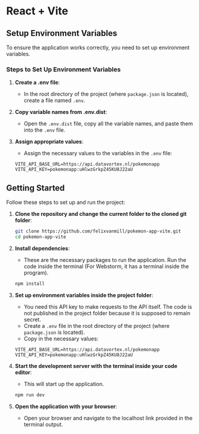 # React + Vite

## Setup Environment Variables

To ensure the application works correctly, you need to set up environment variables.

### Steps to Set Up Environment Variables

1. **Create a .env file**:
   - In the root directory of the project (where `package.json` is located), create a file named `.env`.

2. **Copy variable names from .env.dist**:
   - Open the `.env.dist` file, copy all the variable names, and paste them into the `.env` file.

3. **Assign appropriate values**:
   - Assign the necessary values to the variables in the `.env` file:

    ```plaintext
    VITE_API_BASE_URL=https://api.datavortex.nl/pokemonapp
    VITE_API_KEY=pokemonapp:uHlwzGrkpZ45KU8J22aU
    ```

## Getting Started

Follow these steps to set up and run the project:

1. **Clone the repository and change the current folder to the cloned git folder**:
    ```bash
    git clone https://github.com/felixvanmill/pokemon-app-vite.git
    cd pokemon-app-vite
    ```

2. **Install dependencies**:
   - These are the necessary packages to run the application. Run the code inside the terminal (For Webstorm, it has a terminal inside the program).
    ```bash
    npm install
    ```

3. **Set up environment variables inside the project folder**:
   - You need this API key to make requests to the API itself. The code is not published in the project folder because it is supposed to remain secret.
   - Create a `.env` file in the root directory of the project (where `package.json` is located).
   - Copy in the necessary values:
    ```plaintext
    VITE_API_BASE_URL=https://api.datavortex.nl/pokemonapp
    VITE_API_KEY=pokemonapp:uHlwzGrkpZ45KU8J22aU
    ```

4. **Start the development server with the terminal inside your code editor**:
   - This will start up the application.
    ```bash
    npm run dev
    ```

5. **Open the application with your browser**:
   - Open your browser and navigate to the localhost link provided in the terminal output.
